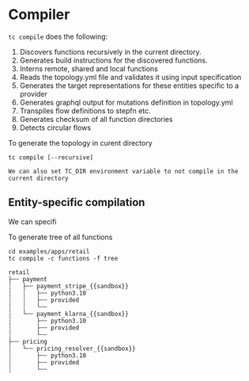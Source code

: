 # Compiler

`tc compile` does the following:

1. Discovers functions recursively in the current directory.
2. Generates build instructions for the discovered functions.
3. Interns remote, shared and local functions
4. Reads the topology.yml file and validates it using input specification
5. Generates the target representations for these entities specific to a provider
6. Generates graphql output for mutations definition in topology.yml
7. Transpiles flow definitions to stepfn etc.
8. Generates checksum of all function directories
9. Detects circular flows


To generate the topology in curent directory

```
tc compile [--recursive]

```

```admonish info
We can also set TC_DIR environment variable to not compile in the current directory
```

## Entity-specific compilation

We can specifi



To generate tree of all functions

```
cd examples/apps/retail
tc compile -c functions -f tree

retail
├╌╌ payment
┆   ├╌╌ payment_stripe_{{sandbox}}
┆   ┆   ├╌╌ python3.10
┆   ┆   ├╌╌ provided
┆   ┆   └╌╌
┆   └╌╌ payment_klarna_{{sandbox}}
┆       ├╌╌ python3.10
┆       ├╌╌ provided
┆       └╌╌
├╌╌ pricing
┆   └╌╌ pricing_resolver_{{sandbox}}
┆       ├╌╌ python3.10
┆       ├╌╌ provided
┆       └╌╌

```
